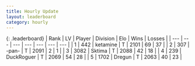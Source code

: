 ```yaml
---
title: Hourly Update
layout: leaderboard
category: hourly
---
```


{: .leaderboard}
| Rank | LV | Player | Division | Elo | Wins | Losses |
| --- | --- | --- | --- | --- | --- | --- |
| <span data-change="3">1</span> | 442 | <span title="ID: 725085">ketamine</span> | T | <span data-change="33">2101</span> | <span data-change="6">69</span> | <span data-change="0">37</span> |
| <span data-change="-1">2</span> | 307 | <span title="ID: 719486">-pan-</span> | T | <span data-change="0">2091</span> | <span data-change="0">2</span> | <span data-change="0">1</span> |
| <span data-change="-1">3</span> | 3082 | <span title="ID: 353063">Sktima</span> | T | <span data-change="0">2088</span> | <span data-change="0">42</span> | <span data-change="0">18</span> |
| <span data-change="-1">4</span> | 239 | <span title="ID: 760389">DuckRoguer</span> | T | <span data-change="0">2069</span> | <span data-change="0">54</span> | <span data-change="0">28</span> |
| <span data-change="0">5</span> | 1702 | <span title="ID: 337810">Dregun</span> | T | <span data-change="0">2063</span> | <span data-change="0">40</span> | <span data-change="0">23</span> |